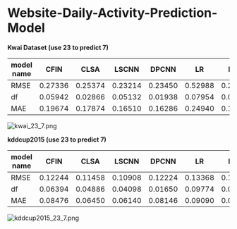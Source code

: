 # Website-Daily-Activity-Prediction-Model


**Kwai Dataset (use 23 to predict 7)**


| model name | CFIN    | CLSA    | LSCNN   | DPCNN   | LR      | RNN     |
|------------|---------|---------|---------|---------|---------|---------|
| RMSE       | 0.27336 | 0.25374 | 0.23214 | 0.23450 | 0.52988 | 0.23440 |
| df         | 0.05942 | 0.02866 | 0.05132 | 0.01938 | 0.07954 | 0.03372 |
| MAE        | 0.19674 | 0.17874 | 0.16510 | 0.16286 | 0.24940 | 0.16644 |
![kwai_23_7.png](https://s2.loli.net/2023/04/21/P84cgECxpXLRnAd.png)

**kddcup2015 (use 23 to predict 7)**

| model name | CFIN    | CLSA    | LSCNN   | DPCNN   | LR      | RNN     |
|------------|---------|---------|---------|---------|---------|---------|
| RMSE       | 0.12244 | 0.11458 | 0.10908 | 0.12224 | 0.13368 | 0.12236 |
| df         | 0.06394 | 0.04886 | 0.04098 | 0.01650 | 0.09774 | 0.03802 |
| MAE        | 0.08476 | 0.06450 | 0.06140 | 0.08146 | 0.09090 | 0.07170 |
![kddcup2015_23_7.png](https://s2.loli.net/2023/04/21/TQyBCqFhNoAutIU.png)
